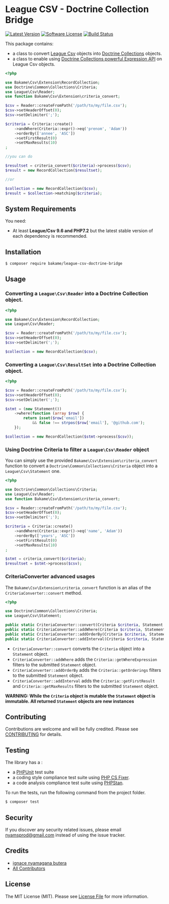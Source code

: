 League CSV - Doctrine Collection Bridge
=======

[![Latest Version](https://img.shields.io/github/release/bakame-php/csv-doctrine-collections-bridge.svg?style=flat-square)](https://github.com/bakame-php/csv-doctrine-collections-bridge/releases)
[![Software License](https://img.shields.io/badge/license-MIT-brightgreen.svg?style=flat-square)](LICENSE.md)
[![Build Status](https://travis-ci.org/bakame-php/csv-doctrine-bridge.svg?branch=master)](https://travis-ci.org/bakame-php/csv-doctrine-bridge)

This package contains:

- a class to convert [League Csv](https://csv.thephpleague.com) objects into [Doctrine Collections](https://www.doctrine-project.org/projects/collections.html) objects.
- a class to enable using [Doctrine Collections powerful Expression API](https://www.doctrine-project.org/projects/doctrine-collections/en/latest/expressions.html) on League Csv objects.

```php
<?php

use Bakame\Csv\Extension\RecordCollection;
use Doctrine\Common\Collections\Criteria;
use League\Csv\Reader;
use function Bakame\Csv\Extension\criteria_convert;

$csv = Reader::createFromPath('/path/to/my/file.csv');
$csv->setHeaderOffset(0);
$csv->setDelimiter(';');

$criteria = Criteria::create()
    ->andWhere(Criteria::expr()->eq('prenom', 'Adam'))
    ->orderBy(['annee', 'ASC'])
    ->setFirstResult(0)
    ->setMaxResults(10)
;

//you can do

$resultset = criteria_convert($criteria)->process($csv);
$result = new RecordCollection($resultset);

//or

$collection = new RecordCollection($csv);
$result = $collection->matching($criteria);
```

System Requirements
-------

You need:

- At least **League/Csv 9.6 and PHP7.2** but the latest stable version of each dependency is recommended.

Installation
--------

```bash
$ composer require bakame/league-csv-doctrine-bridge
```

Usage
--------

### Converting a `League\Csv\Reader` into a Doctrine Collection object.

```php
<?php

use Bakame\Csv\Extension\RecordCollection;
use League\Csv\Reader;

$csv = Reader::createFromPath('/path/to/my/file.csv');
$csv->setHeaderOffset(0);
$csv->setDelimiter(';');

$collection = new RecordCollection($csv);
```

### Converting a `League\Csv\ResultSet` into a Doctrine Collection object.

```php
<?php

$csv = Reader::createFromPath('/path/to/my/file.csv');
$csv->setHeaderOffset(0);
$csv->setDelimiter(';');

$stmt = (new Statement())
    ->where(function (array $row) {
        return isset($row['email'])
            && false !== strpos($row['email'], '@github.com');
    });

$collection = new RecordCollection($stmt->process($csv));
```

### Using Doctrine Criteria to filter a `League\Csv\Reader` object

You can simply use the provided `Bakame\Csv\Extension\criteria_convert` function to convert a `Doctrine\Common\Collections\Criteria` object into a `League\Csv\Statement` one.

```php
<?php

use Doctrine\Common\Collections\Criteria;
use League\Csv\Reader;
use function Bakame\Csv\Extension\criteria_convert;

$csv = Reader::createFromPath('/path/to/my/file.csv');
$csv->setHeaderOffset(0);
$csv->setDelimiter(';');

$criteria = Criteria::create()
    ->andWhere(Criteria::expr()->eq('name', 'Adam'))
    ->orderBy(['years', 'ASC'])
    ->setFirstResult(0)
    ->setMaxResults(10)
;

$stmt = criteria_convert($criteria);
$resultset = $stmt->process($csv);
```

### CriteriaConverter advanced usages

The `Bakame\Csv\Extension\criteria_convert` function is an alias of the `CriteriaConverter::convert` method.

```php
<?php

use Doctrine\Common\Collections\Criteria;
use League\Csv\Statement;

public static CriteriaConverter::convert(Criteria $criteria, Statement $stmt = null): Statement
public static CriteriaConverter::addWhere(Criteria $criteria, Statement $stmt = null): Statement
public static CriteriaConverter::addOrderBy(Criteria $criteria, Statement $stmt = null): Statement
public static CriteriaConverter::addInterval(Criteria $criteria, Statement $stmt = null): Statement
```

- `CriteriaConverter::convert` converts the `Criteria` object into a `Statement` object.
- `CriteriaConverter::addWhere` adds the `Criteria::getWhereExpression` filters to the submitted `Statement` object.
- `CriteriaConverter::addOrderBy` adds the `Criteria::getOrderings` filters to the submitted `Statement` object.
- `CriteriaConverter::addInterval` adds the `Criteria::getFirstResult` and `Criteria::getMaxResults` filters to the submitted `Statement` object.

**WARNING: While the `Criteria` object is mutable the `Statement` object is immutable. All returned `Statement` objects are new instances**

Contributing
-------

Contributions are welcome and will be fully credited. Please see [CONTRIBUTING](.github/CONTRIBUTING.md) for details.

Testing
-------

The library has a :

- a [PHPUnit](https://phpunit.de) test suite
- a coding style compliance test suite using [PHP CS Fixer](http://cs.sensiolabs.org/).
- a code analysis compliance test suite using [PHPStan](https://github.com/phpstan/phpstan).

To run the tests, run the following command from the project folder.

``` bash
$ composer test
```

Security
-------

If you discover any security related issues, please email nyamsprod@gmail.com instead of using the issue tracker.

Credits
-------

- [ignace nyamagana butera](https://github.com/nyamsprod)
- [All Contributors](https://github.com/bakame-php/league-csv-criteria-adapter/contributors)

License
-------

The MIT License (MIT). Please see [License File](LICENSE) for more information.

